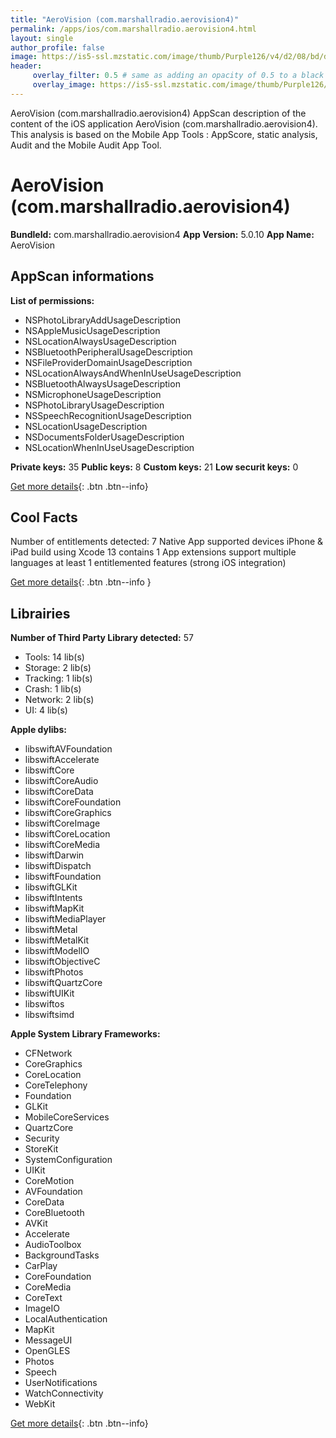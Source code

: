 ```yaml
---
title: "AeroVision (com.marshallradio.aerovision4)"
permalink: /apps/ios/com.marshallradio.aerovision4.html
layout: single
author_profile: false
image: https://is5-ssl.mzstatic.com/image/thumb/Purple126/v4/d2/08/bd/d208bd2a-3a11-eb07-5420-2d8b0def5dfc/AppIcon-0-0-1x_U007emarketing-0-0-0-7-0-0-sRGB-0-0-0-GLES2_U002c0-512MB-85-220-0-0.png/512x512bb.jpg
header: 
     overlay_filter: 0.5 # same as adding an opacity of 0.5 to a black background
     overlay_image: https://is5-ssl.mzstatic.com/image/thumb/Purple126/v4/d2/08/bd/d208bd2a-3a11-eb07-5420-2d8b0def5dfc/AppIcon-0-0-1x_U007emarketing-0-0-0-7-0-0-sRGB-0-0-0-GLES2_U002c0-512MB-85-220-0-0.png/512x512bb.jpg
---
```

AeroVision (com.marshallradio.aerovision4) AppScan description of the content of the iOS application AeroVision (com.marshallradio.aerovision4). This analysis is based on the Mobile App Tools : AppScore, static analysis, Audit and the Mobile Audit App Tool.

# AeroVision (com.marshallradio.aerovision4)

**BundleId:** com.marshallradio.aerovision4
**App Version:** 5.0.10
**App Name:** AeroVision


## AppScan informations 

**List of permissions:** 
- NSPhotoLibraryAddUsageDescription
- NSAppleMusicUsageDescription
- NSLocationAlwaysUsageDescription
- NSBluetoothPeripheralUsageDescription
- NSFileProviderDomainUsageDescription
- NSLocationAlwaysAndWhenInUseUsageDescription
- NSBluetoothAlwaysUsageDescription
- NSMicrophoneUsageDescription
- NSPhotoLibraryUsageDescription
- NSSpeechRecognitionUsageDescription
- NSLocationUsageDescription
- NSDocumentsFolderUsageDescription
- NSLocationWhenInUseUsageDescription
  
  
**Private keys:** 35
**Public keys:** 8
**Custom keys:** 21
**Low securit keys:** 0
  
[Get more details](/pricing.html){: .btn .btn--info}

## Cool Facts

Number of entitlements detected: 7
Native App
supported devices iPhone & iPad
build using Xcode 13
contains 1 App extensions
support multiple languages
at least 1 entitlemented features (strong iOS integration)
  
[Get more details](/pricing.html){: .btn .btn--info }

## Librairies 
**Number of Third Party Library detected:** 57
- Tools: 14 lib(s)
- Storage: 2 lib(s)
- Tracking: 1 lib(s)
- Crash: 1 lib(s)
- Network: 2 lib(s)
- UI: 4 lib(s)


**Apple dylibs:**
- libswiftAVFoundation
- libswiftAccelerate
- libswiftCore
- libswiftCoreAudio
- libswiftCoreData
- libswiftCoreFoundation
- libswiftCoreGraphics
- libswiftCoreImage
- libswiftCoreLocation
- libswiftCoreMedia
- libswiftDarwin
- libswiftDispatch
- libswiftFoundation
- libswiftGLKit
- libswiftIntents
- libswiftMapKit
- libswiftMediaPlayer
- libswiftMetal
- libswiftMetalKit
- libswiftModelIO
- libswiftObjectiveC
- libswiftPhotos
- libswiftQuartzCore
- libswiftUIKit
- libswiftos
- libswiftsimd


**Apple System Library Frameworks:**
- CFNetwork
- CoreGraphics
- CoreLocation
- CoreTelephony
- Foundation
- GLKit
- MobileCoreServices
- QuartzCore
- Security
- StoreKit
- SystemConfiguration
- UIKit
- CoreMotion
- AVFoundation
- CoreData
- CoreBluetooth
- AVKit
- Accelerate
- AudioToolbox
- BackgroundTasks
- CarPlay
- CoreFoundation
- CoreMedia
- CoreText
- ImageIO
- LocalAuthentication
- MapKit
- MessageUI
- OpenGLES
- Photos
- Speech
- UserNotifications
- WatchConnectivity
- WebKit


  
[Get more details](/pricing.html){: .btn .btn--info}


